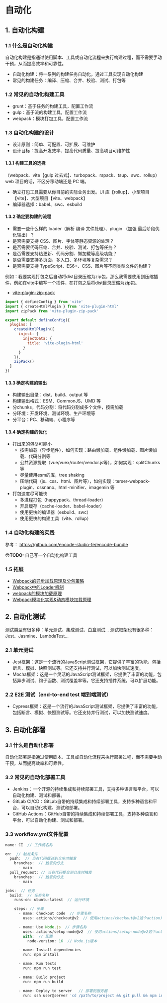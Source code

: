 # 自动化

## 1. 自动化构建

### 1.1 什么是自动化构建

自动化构建是指通过使用脚本、工具或自动化流程来执行构建过程，而不需要手动干预，从而提高效率和可靠性。

- 自动化构建：将一系列的构建任务自动化，通过工具实现自动化构建
- 常见的构建任务：编译、压缩、合并、校验、测试、打包等

### 1.2 常见的自动化构建工具

- grunt：基于任务的构建工具，配置工作流
- gulp：基于流的构建工具，配置工作流
- webpack：模块打包工具，配置工作流

### 1.3 自动化构建的设计

- 设计原则：简单、可配置、可扩展、可维护
- 设计目标：提高开发效率、提高代码质量、提高项目可维护性

#### 1.3.1 构建工具的选择

（webpack、vite【gulp 过去式】、turbopack、rspack、tsup、swc、rollup）web 项目的话，不区分移动端还是 PC 端。

- 确立打包工具需要从你目前的实际业务出发。UI 库【rollup】、小型项目【vite】、大型项目【vite、webpack】
- 编译器选择：babel、swc、esbuild

#### 1.3.2 确定要构建的流程

- 需要一些什么样的 loader（解析 编译 文件处理）、plugin （加强 最后阶段优化输出）？
- 是否需要支持 CSS、图片、字体等静态资源的处理？
- 是否需要代码压缩、合并、校验、测试、打包等任务？
- 是否需要支持热更新、代码分割、懒加载等高级功能？
- 是否需要支持多页面、多入口、多环境等复杂需求？
- 是否需要支持 TypeScript、ES6+、CSS、图片等不同类型文件的构建？

例如：我要实现打包之后自动将dist目录压缩为zip包，那么我需要使用到压缩插件，例如在vite中编写一个插件，在打包之后将dist目录压缩为zip包。

- [vite-plugin-zip-pack](https://www.npmjs.com/package/vite-plugin-zip-pack)

```js
import { defineConfig } from 'vite'
import { createHtmlPlugin } from 'vite-plugin-html'
import zipPack from 'vite-plugin-zip-pack'

export default defineConfig({
  plugins: [
    createHtmlPlugin({
      inject: {
        injectData: {
          title: 'vite-plugin-html'
        }
      }
    }),
    zipPack()
  ]
})
```

#### 1.3.3 确定构建的输出

- 构建输出目录：dist、build、output 等
- 构建输出格式：ESM、CommonJS、UMD 等
- 分chunks，代码分割：将代码分割成多个文件，按需加载
- 分环境：开发环境、测试环境、生产环境等
- 分平台：PC、移动端、小程序等

#### 1.3.4 确定构建的优化

- 打出来的包尽可能小
  - 按需加载（异步组件），如何实现：路由懒加载、组件懒加载、图片懒加载、代码分割等
  - 公共资源提取（vue/vuex/router/vendor.js等），如何实现：splitChunks 等
  - 尽量使用esm的库，tree shaking
  - 压缩代码（js、css、html、图片等），如何实现：terser-webpack-plugin、cssnano、html-minifier、imagemin 等
- 打包速度尽可能快
  - 多进程打包（happypack、thread-loader）
  - 开启缓存（cache-loader、babel-loader）
  - 使用更快的编译器（esbuild、swc）
  - 使用更快的构建工具（vite、rollup）

### 1.4 自动化构建的实践

参考： <https://github.com/encode-studio-fe/encode-bundle>

😳**TODO:**  自己写一个自动化构建工具

### 1.5 拓展

- [Webpack的异步加载原理及分包策略](https://cloud.tencent.com/developer/article/1756929)
- [Webpack中的Loader机制](https://blog.csdn.net/qq_41581588/article/details/129178454)
- [webpack的模块加载原理](https://www.cnblogs.com/ai888/p/18645316)
- [Webpack模块化实现&动态模块加载原理](https://segmentfault.com/a/1190000022191241)

## 2. 自动化测试

测试类型有很多种：单元测试、集成测试、白盒测试...
测试框架也有很多种：Jest、Jasmine、LambdaTest...

### 2.1 单元测试

- Jest框架：这是一个流行的JavaScript测试框架，它提供了丰富的功能，包括断言、模拟、快照测试等。它还支持并行测试，可以加快测试速度。
- Mocha框架：这是一个灵活的JavaScript测试框架，它提供了丰富的功能，包括异步测试、钩子函数、测试覆盖率等。它还支持插件系统，可以扩展功能。

### 2.2 E2E 测试（end-to-end test 端到端测试）

- Cypress框架：这是一个流行的JavaScript测试框架，它提供了丰富的功能，包括断言、模拟、快照测试等。它还支持并行测试，可以加快测试速度。

## 3. 自动化部署

### 3.1 什么是自动化部署

自动化部署是指通过使用脚本、工具或自动化流程来执行部署过程，而不需要手动干预，从而提高效率和可靠性。

### 3.2 常见的自动化部署工具

- Jenkins：一个开源的持续集成和持续部署工具，支持多种语言和平台，可以自动化构建、测试和部署。
- GitLab CI/CD：GitLab自带的持续集成和持续部署工具，支持多种语言和平台，可以自动化构建、测试和部署。
- GitHub Actions：GitHub自带的持续集成和持续部署工具，支持多种语言和平台，可以自动化构建、测试和部署。

### 3.3 workflow.yml文件配置

```js
name: CI  // 工作流名称

on:  // 触发条件
  push:  // 当有代码推送到仓库时触发
    branches:  // 触发的分支
      - main
  pull_request: // 当有代码提交到仓库时触发
    branches:  // 触发的分支
      - main

jobs:  // 任务
  build:  // 任务名称
    runs-on: ubuntu-latest  // 运行环境

    steps: // 步骤
      - name: Checkout code  // 步骤名称
        uses: actions/checkout@v2  // 使用actions/checkout@v2这个action来检出代码

      - name: Use Node.js  // 步骤名称
        uses: actions/setup-node@v2  // 使用actions/setup-node@v2这个action来设置Node.js环境
        with:  // 配置
          node-version: 16  // Node.js版本

      - name: Install dependencies
        run: npm install

      - name: Run tests
        run: npm run test

      - name: Build project
        run: npm run build

      - name: Deploy to server   // 部署到服务器
        run: ssh user@server 'cd /path/to/project && git pull && npm install && npm run build'  // 使用ssh命令连接到服务器，并执行一系列命令来部署项目
```
